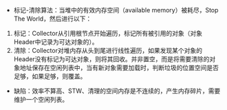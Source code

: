 - 标记-清除算法：当堆中的有效内存空间（available memory）被耗尽，Stop The World，然后进行以下：

1. 标记：Collector从引用根节点开始遍历，标记所有被引用的对象（对象Header中记录为可达对象的）。
2. 清除：Collector对堆内存从头到尾进行线性遍历，如果发现某个对象的Header没有标记为可达对象，则将其回收。并非置空，而是将需要清除的对象地址保存在空闲列表中，当有新对象需要加载时，判断垃圾的位置空间是否足够，如果足够，则覆盖。

- 缺陷：效率不算高、STW、清理的空间内存是不连续的，产生内存碎片，需要维护一个空闲列表。